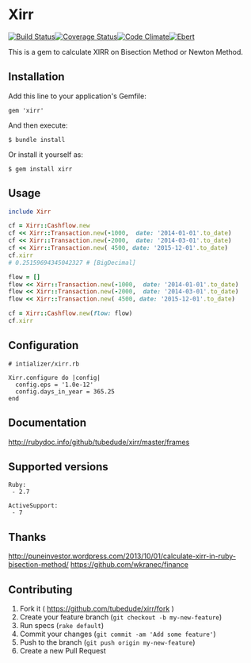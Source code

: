 # Xirr
[![Build Status](https://travis-ci.org/tubedude/xirr.svg)](https://travis-ci.org/tubedude/xirr)[![Coverage Status](https://coveralls.io/repos/tubedude/xirr/badge.svg?branch=master)](https://coveralls.io/r/tubedude/xirr?branch=master)[![Code Climate](https://codeclimate.com/github/tubedude/xirr/badges/gpa.svg)](https://codeclimate.com/github/tubedude/xirr)[![Ebert](https://ebertapp.io/github/tubedude/xirr.svg)](https://ebertapp.io/github/tubedude/xirr)

This is a gem to calculate XIRR on Bisection Method or Newton Method.

## Installation

Add this line to your application's Gemfile:

    gem 'xirr'

And then execute:

    $ bundle install

Or install it yourself as:

    $ gem install xirr

## Usage

```rb
include Xirr

cf = Xirr::Cashflow.new
cf << Xirr::Transaction.new(-1000,  date: '2014-01-01'.to_date)
cf << Xirr::Transaction.new(-2000,  date: '2014-03-01'.to_date)
cf << Xirr::Transaction.new( 4500, date: '2015-12-01'.to_date)
cf.xirr
# 0.25159694345042327 # [BigDecimal]

flow = []
flow << Xirr::Transaction.new(-1000,  date: '2014-01-01'.to_date)
flow << Xirr::Transaction.new(-2000,  date: '2014-03-01'.to_date)
flow << Xirr::Transaction.new( 4500, date: '2015-12-01'.to_date)

cf = Xirr::Cashflow.new(flow: flow)
cf.xirr
```    

## Configuration

    # intializer/xirr.rb

    Xirr.configure do |config|
      config.eps = '1.0e-12'
      config.days_in_year = 365.25
    end


## Documentation

http://rubydoc.info/github/tubedude/xirr/master/frames

## Supported versions

    Ruby:
     - 2.7

    ActiveSupport:
     - 7

## Thanks

http://puneinvestor.wordpress.com/2013/10/01/calculate-xirr-in-ruby-bisection-method/
https://github.com/wkranec/finance

## Contributing

1. Fork it ( https://github.com/tubedude/xirr/fork )
2. Create your feature branch (`git checkout -b my-new-feature`)
3. Run specs (`rake default`)
4. Commit your changes (`git commit -am 'Add some feature'`)
5. Push to the branch (`git push origin my-new-feature`)
6. Create a new Pull Request
